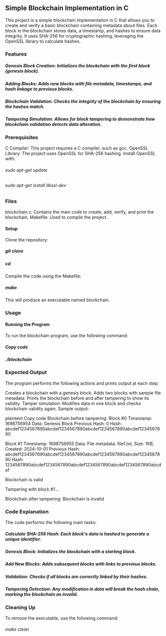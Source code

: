 ## Simple Blockchain Implementation in C

This project is a simple blockchain implementation in C that allows you to create and verify a basic blockchain containing metadata about files. Each block in the blockchain stores data, a timestamp, and hashes to ensure data integrity. It uses SHA-256 for cryptographic hashing, leveraging the OpenSSL library to calculate hashes.

### Features

##### Genesis Block Creation: Initializes the blockchain with the first block (genesis block).

##### Adding Blocks: Adds new blocks with file metadata, timestamps, and hash linkage to previous blocks.

##### Blockchain Validation: Checks the integrity of the blockchain by ensuring the hashes match.

##### Tampering Simulation: Allows for block tampering to demonstrate how blockchain validation detects data alteration.


### Prerequisites
C Compiler: This project requires a C compiler, such as gcc.
OpenSSL Library: The project uses OpenSSL for SHA-256 hashing. Install OpenSSL with:

###### sudo apt-get update
###### sudo apt-get install libssl-dev


### Files
blockchain.c: Contains the main code to create, add, verify, and print the blockchain.
Makefile: Used to compile the project.


#### Setup
Clone the repository:


##### git clone <repository-url>
##### cd <repository-directory>

Compile the code using the Makefile:


##### make

This will produce an executable named blockchain.

### Usage
#### Running the Program
To run the blockchain program, use the following command:


##### Copy code
##### ./blockchain


### Expected Output

The program performs the following actions and prints output at each step:

Creates a blockchain with a genesis block.
Adds two blocks with sample file metadata.
Prints the blockchain before and after tampering to show its validity.
Tamper simulation: Modifies data in one block and checks blockchain validity again.
Sample output:

plaintext
Copy code
Blockchain before tampering:
Block #0
Timestamp: 1698756954
Data: Genesis Block
Previous Hash: 0
Hash: abcdef1234567890abcdef1234567890abcdef1234567890abcdef1234567890

Block #1
Timestamp: 1698756955
Data: File metadata: file1.txt, Size: 1KB, Created: 2024-10-01
Previous Hash: abcdef1234567890abcdef1234567890abcdef1234567890abcdef1234567890
Hash: 1234567890abcdef1234567890abcdef1234567890abcdef1234567890abcdef

Blockchain is valid

Tampering with block #1...

Blockchain after tampering:
Blockchain is invalid


### Code Explanation
The code performs the following main tasks:

##### Calculate SHA-256 Hash: Each block's data is hashed to generate a unique identifier.

##### Genesis Block: Initializes the blockchain with a starting block.

##### Add New Blocks: Adds subsequent blocks with links to previous blocks.

##### Validation: Checks if all blocks are correctly linked by their hashes.

##### Tampering Detection: Any modification in data will break the hash chain, marking the blockchain as invalid.


### Cleaning Up
To remove the executable, use the following command:



###### make clean
